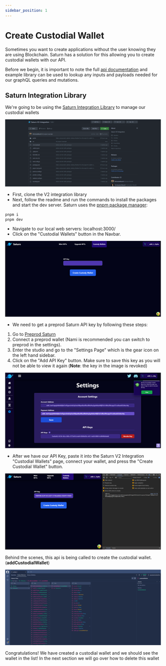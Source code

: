 ```yaml
---
sidebar_position: 1
---
```


# Create Custodial Wallet

Sometimes you want to create applications without the user knowing they are using Blockchain. Saturn has a solution for this allowing you to create custodial wallets with our API.

Before we begin, it is important to note the full [api documentation](/docs/api-documentation.md) and example library can be used to lookup any inputs and payloads needed for our graphQL queries and mutations.

## Saturn Integration Library

We're going to be using the [Saturn Integration Library](https://github.com/Orion-Crypto/Saturn-V2-Integration) to manage our custodial wallets

![Saturn Integration Library](/img/api-documentation/saturn-integration-library.png)

-   First, clone the V2 integration library
-   Next, follow the readme and run the commands to install the packages and start the dev server. Saturn uses the [pnpm package manager](https://pnpm.io/):

```
pnpm i
pnpm dev
```

-   Navigate to our local web servers: localhost:3000/
-   Click on the "Custodial Wallets" button in the Navbar.

![Saturn Integration Cutodial Wallet](/img/custodial-wallets/create-custodial-wallet/create-custodial-wallet-page.png)

-   We need to get a preprod Saturn API key by following these steps:

1. Go to [Preprod Saturn](https://preprod.saturnnft.io)
2. Connect a preprod wallet (Nami is recommended you can switch to preprod in the settings).
3. Enter the studio and go to the "Settings Page" which is the gear icon on the left hand sidebar.
4. Click on the "Add API Key" button. Make sure to save this key as you will not be able to view it again (**Note**: the key in the image is revoked)

![Saturn Integration API Key](/img/api-documentation/saturn-api-key.png)

-   After we have our API Key, paste it into the Saturn V2 Integration "Custodial Wallets" page, connect your wallet, and press the "Create Custodial Wallet" button.

![Saturn Integration Cutodial Wallet](/img/custodial-wallets/create-custodial-wallet/custodial-wallet-log.png)

Behind the scenes, this api is being called to create the custodial wallet. (**addCustodialWallet**)

![Saturn Integration Cutodial Wallet API](/img/custodial-wallets/create-custodial-wallet/add-custodial-wallet-api.png)

Congratulations! We have created a custodial wallet and we should see the wallet in the list! In the next section we will go over how to delete this wallet
